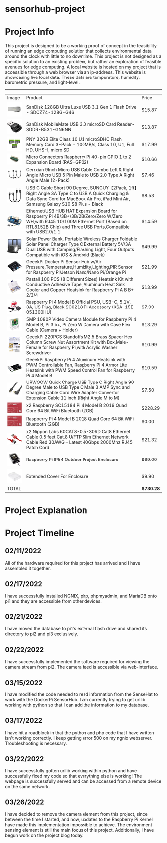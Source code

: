 # sensorhub-project
#  Project Info
This project is designed to be a working proof of concept in the feasibility of running an edge computing solution that collects environmental data around the clock with little to no downtime. This project is not designed as a specific solution to an existing problem, but rather an exploration of feasible avenues for edge computing.
A local website is hosted on my project that is accessible through a web browser via an ip-address. This website is showcasing live local data. These data are temperature, humidity, barometric pressure, and light-level.
<hr>

<table>
    <tbody><tr>
        <td>Image</td>
        <td>Product</td>
        <td>Price</td>
    </tr>
    <tr>
        <td><a target="_blank" rel="noopener noreferrer" href="https://github.com/PixelPickaxe/sensorhub-project/blob/main/sand.jpg?raw=true"><img src="https://github.com/PixelPickaxe/sensorhub-project/raw/main/sand.jpg?raw=true" style="max-width: 100%;"></a></td>
        <td>SanDisk 128GB Ultra Luxe USB 3.1 Gen 1 Flash Drive - SDCZ74-128G-G46</td>
        <td>$15.87</td>
    </tr>
    <tr>
        <td><a target="_blank" rel="noopener noreferrer" href="https://github.com/PixelPickaxe/sensorhub-project/blob/main/sdcr.jpg?raw=true"><img src="https://github.com/PixelPickaxe/sensorhub-project/raw/main/sdcr.jpg?raw=true" style="max-width: 100%;"></a></td>
        <td>SanDisk MobileMate USB 3.0 microSD Card Reader- SDDR-B531-GN6NN</td>
        <td>$13.87</td>
    </tr>
    <tr>
        <td><a target="_blank" rel="noopener noreferrer" href="https://github.com/PixelPickaxe/sensorhub-project/blob/main/pny.jpg?raw=true"><img src="https://github.com/PixelPickaxe/sensorhub-project/raw/main/pny.jpg?raw=true" style="max-width: 100%;"></a></td>
        <td>PNY 32GB Elite Class 10 U1 microSDHC Flash Memory Card 3-Pack - 100MB/s, Class 10, U1, Full HD, UHS-I, micro SD</td>
        <td>$17.99</td>
    </tr>
    <tr>
        <td><a target="_blank" rel="noopener noreferrer" href="https://github.com/PixelPickaxe/sensorhub-project/blob/main/gpio.jpg?raw=true"><img src="https://github.com/PixelPickaxe/sensorhub-project/raw/main/gpio.jpg?raw=true" style="max-width: 100%;"></a></td>
        <td>Micro Connectors Raspberry Pi 40-pin GPIO 1 to 2 Expansion Board (RAS-GP02)</td>
        <td>$10.66</td>
    </tr>
    <tr>
        <td><a target="_blank" rel="noopener noreferrer" href="https://github.com/PixelPickaxe/sensorhub-project/blob/main/cerrx.jpg?raw=true"><img src="https://github.com/PixelPickaxe/sensorhub-project/raw/main/cerrx.jpg?raw=true" style="max-width: 100%;"></a></td>
        <td>Cerrxian 9Inch Micro USB Cable Combo Left &amp; Right Angle Micro USB 5 Pin Male to USB 2.0 Type A Right Angle Male (2-Pack)</td>
        <td>$7.46</td>
    </tr>
    <tr>
        <td><a target="_blank" rel="noopener noreferrer" href="https://github.com/PixelPickaxe/sensorhub-project/blob/main/sunguy.jpg?raw=true"><img src="https://github.com/PixelPickaxe/sensorhub-project/raw/main/sunguy.jpg?raw=true" style="max-width: 100%;"></a></td>
        <td>USB C Cable Short 90 Degree, SUNGUY【2Pack, 1ft】Right Angle 3A Type C to USB A Quick Charging &amp; Data Sync Cord for MacBook Air Pro, iPad Mini Air, Samsung Galaxy S10 S8 Plus - Black</td>
        <td>$8.53</td>
    </tr>
    <tr>
        <td><a target="_blank" rel="noopener noreferrer" href="https://github.com/PixelPickaxe/sensorhub-project/blob/main/ehat.jpg?raw=true"><img src="https://github.com/PixelPickaxe/sensorhub-project/raw/main/ehat.jpg?raw=true" style="max-width: 100%;"></a></td>
        <td>Ethernet/USB HUB HAT Expansion Board for Raspberry Pi 4B/3B+/3B/2B/Zero/Zero W/Zero WH,with RJ45 10/100M Ethernet Port (Based on RTL8152B Chip) and Three USB Ports,Compatible with USB2.0/1.1</td>
        <td>$14.59</td>
    </tr>
    <tr>
        <td><a target="_blank" rel="noopener noreferrer" href="https://github.com/PixelPickaxe/sensorhub-project/blob/main/bank.jpg?raw=true"><img src="https://github.com/PixelPickaxe/sensorhub-project/raw/main/bank.jpg?raw=true" style="max-width: 100%;"></a></td>
        <td>Solar Power Bank, Portable Wireless Charger Foldable Solar Panel Charger Type C External Battery 5V/3A Dual USB with Camping/Flashing Light, Four Outputs Compatible with iOS &amp; Android (Black)</td>
        <td>$49.99</td>
    </tr>
    <tr>
        <td><a target="_blank" rel="noopener noreferrer" href="https://github.com/PixelPickaxe/sensorhub-project/blob/main/shbu.jpg?raw=true"><img src="https://github.com/PixelPickaxe/sensorhub-project/raw/main/shbu.jpg?raw=true" style="max-width: 100%;"></a></td>
        <td>GeeekPi Docker Pi Sensor Hub w/Air Pressure,Temperature,Humidity,Lighting,PIR Sensor for Raspberry Pi/Jetson Nano/Nano Pi/Orange Pi</td>
        <td>$21.99</td>
    </tr>
    <tr>
        <td><a target="_blank" rel="noopener noreferrer" href="https://github.com/PixelPickaxe/sensorhub-project/blob/main/hsbox.jpg?raw=true"><img src="https://github.com/PixelPickaxe/sensorhub-project/raw/main/hsbox.jpg?raw=true" style="max-width: 100%;"></a></td>
        <td>Pastall 100 PCS (8 Different Sizes) Heatsink Kit with Conductive Adhesive Tape, Aluminum Heat Sink Cooler and Copper Heatsink for Raspberry Pi A B B+ 2/3/4</td>
        <td>$13.99</td>
    </tr>
    <tr>
        <td><a target="_blank" rel="noopener noreferrer" href="https://github.com/PixelPickaxe/sensorhub-project/blob/main/psu.jpg?raw=true"><img src="https://github.com/PixelPickaxe/sensorhub-project/raw/main/psu.jpg?raw=true" style="max-width: 100%;"></a></td>
        <td>Raspberry Pi 4 Model B Official PSU, USB-C, 5.1V, 3A, US Plug, Black SC0218 Pi Accessory (KSA-15E-051300HU)</td>
        <td>$7.99</td>
    </tr>
    <tr>
        <td><a target="_blank" rel="noopener noreferrer" href="https://github.com/PixelPickaxe/sensorhub-project/blob/main/cam.jpg?raw=true"><img src="https://github.com/PixelPickaxe/sensorhub-project/raw/main/cam.jpg?raw=true" style="max-width: 100%;"></a></td>
        <td>5MP 1080P Video Camera Module for Raspberry Pi 4 Model B, Pi 3 b+, Pi Zero W Camera with Case Flex Cable (Camera + Holder)</td>
        <td>$13.29</td>
    </tr>
    <tr>
        <td><a target="_blank" rel="noopener noreferrer" href="https://github.com/PixelPickaxe/sensorhub-project/blob/main/stand.jpg?raw=true"><img src="https://github.com/PixelPickaxe/sensorhub-project/raw/main/stand.jpg?raw=true" style="max-width: 100%;"></a></td>
        <td>GeeekPi 220PCS Standoffs M2.5 Brass Spacer Hex Column Screw Nut Assortment Kit with Box,Male-Female for Raspberry Pi,with Acrylic Washer Screwdriver</td>
        <td>$10.99</td>
    </tr>
    <tr>
        <td><a target="_blank" rel="noopener noreferrer" href="https://github.com/PixelPickaxe/sensorhub-project/blob/main/armor.jpg?raw=true"><img src="https://github.com/PixelPickaxe/sensorhub-project/raw/main/armor.jpg?raw=true" style="max-width: 100%;"></a></td>
        <td>GeeekPi Raspberry Pi 4 Aluminum Heatsink with PWM Controllable Fan, Raspberry Pi 4 Armor Lite Heatsink with PWM Speed Control Fan for Raspberry Pi 4 Model B</td>
        <td>$10.59</td>
    </tr>
    <tr>
        <td><a target="_blank" rel="noopener noreferrer" href="https://github.com/PixelPickaxe/sensorhub-project/blob/main/rightc.jpg?raw=true"><img src="https://github.com/PixelPickaxe/sensorhub-project/raw/main/rightc.jpg?raw=true" style="max-width: 100%;"></a></td>
        <td>URWOOW Quick Charge USB Type C Right Angle 90 Degree Male to USB Type C Male 3 AMP Sync and Charging Cable Cord Wire Adapter Convertor Extension Cable 11 inch (Right Angle M to M)</td>
        <td>$7.50</td>
    </tr>
    <tr>
        <td><a target="_blank" rel="noopener noreferrer" href="https://github.com/PixelPickaxe/sensorhub-project/blob/main/pi4.jpg?raw=true"><img src="https://github.com/PixelPickaxe/sensorhub-project/raw/main/pi4.jpg?raw=true" style="max-width: 100%;"></a></td>
        <td>x2 Raspberry SC15184 Pi 4 Model B 2019 Quad Core 64 Bit WiFi Bluetooth (2GB)</td>
        <td>$228.29</td>
    </tr>
    <tr>
        <td><a target="_blank" rel="noopener noreferrer" href="https://github.com/PixelPickaxe/sensorhub-project/blob/main/pi4.jpg?raw=true"><img src="https://github.com/PixelPickaxe/sensorhub-project/raw/main/pi4.jpg?raw=true" style="max-width: 100%;"></a></td>
        <td>Raspberry Pi 4 Model B 2018 Quad Core 64 Bit WiFi Bluetooth (2GB)</td>
        <td>$0.00</td>
    </tr>
    <tr>
        <td><a target="_blank" rel="noopener noreferrer" href="https://github.com/PixelPickaxe/sensorhub-project/blob/main/eth.jpg?raw=true"><img src="https://github.com/PixelPickaxe/sensorhub-project/raw/main/eth.jpg?raw=true" style="max-width: 100%;"></a></td>
        <td>x2 Nippon Labs 60CAT8-0.5-30RD Cat8 Ethernet Cable 0.5 feet Cat.8 U/FTP Slim Ethernet Network Cable Red 30AWG – Latest 40Gbps 2000Mhz RJ45 Patch Cord</td>
        <td>$21.32</td>
    </tr>
    <tr>
        <td><a target="_blank" rel="noopener noreferrer" href="https://raw.githubusercontent.com/PixelPickaxe/sensorhub-project/main/enclosure.webp"><img src="https://raw.githubusercontent.com/PixelPickaxe/sensorhub-project/main/enclosure.webp" style="max-width: 100%;"></a></td>
        <td>Raspberry Pi IP54 Outdoor Project Enclosure</td>
        <td>$69.00</td>
    </tr>
    <tr>
        <td><a target="_blank" rel="noopener noreferrer" href="https://github.com/PixelPickaxe/sensorhub-project/blob/main/cover.webp?raw=true"><img src="https://github.com/PixelPickaxe/sensorhub-project/raw/main/cover.webp?raw=true" style="max-width: 100%;"></a></td>
        <td>Extended Cover For Enclosure</td>
        <td>$9.90</td>
    </tr>
    <tr>
        <td>TOTAL</td>
        <td></td>
        <td><strong>$730.28</strong></td>
    </tr>
</tbody></table>

# Project Explanation


# Project Timeline
## 02/11/2022
All of the hardware required for this project has arrived and I have assembled it together.
## 02/17/2022
I have successfully installed NGNIX, php, phpmyadmin, and MariaDB onto pi1 and they are accessible from other devices.
## 02/21/2022
I have moved the database to pi1's external flash drive and shared its directory to pi2 and pi3 exclusively.
## 02/22/2022
I have successfully implemented the software required for viewing the camera stream from pi2. The camera feed is accessible via web-interface.
## 03/15/2022
I have modified the code needed to read information from the SenseHat to work with the DockerPi SensorHub.
I am currently trying to get urllib working with python so that I can add the information to my database.
## 03/17/2022
I have hit a roadblock in that the python and php code that I have written isn't working correctly. I keep getting error 500 on my ngnix webserver. Troubleshooting is necessary.
## 03/22/2022
I have successfully gotten urllib working within python and have successfully fixed my code so that everything else is working!
The webpage is successfully served and can be accessed from a remote device on the same network.
## 03/26/2022
I have decided to remove the camera element from this project, since between the time I started, and now, updates to the Raspberry Pi Kernel have made this implementation impossible to achieve. The environment sensing element is still the main focus of this project. Additionally, I have begun work on the project blog today.
